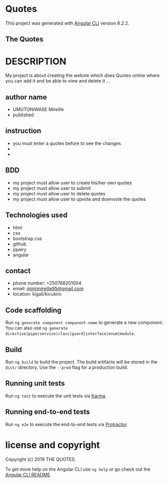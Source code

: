 # Quotes

This project was generated with [Angular CLI](https://github.com/angular/angular-cli) version 8.2.2.
## The Quotes
# DESCRIPTION
My project is about creating the webste which does Quotes online where you can add it and be able to view and delete it ...
## author name 
+ UMUTONIWASE Mireille
+ published
## instruction
+ you must enter a quotes before to see the changes
+
+
## BDD
+ my project must allow user to create his/her own quotes
+ my project must allow user to submit 
+ my project must allow user to delete quotes
+ my project must allow user to upvote and downvote the quotes

## Technologies used
+ html
+ css
+ bootstrap css
+ github
+ jquery
+ angular 

## contact
+ phone number: +250788201004
+ email: mimimireille95@gmail.com
+ location: kigali/kicukiro
## Code scaffolding

Run `ng generate component component-name` to generate a new component. You can also use `ng generate directive|pipe|service|class|guard|interface|enum|module`.

## Build

Run `ng build` to build the project. The build artifacts will be stored in the `dist/` directory. Use the `--prod` flag for a production build.

## Running unit tests

Run `ng test` to execute the unit tests via [Karma](https://karma-runner.github.io).

## Running end-to-end tests

Run `ng e2e` to execute the end-to-end tests via [Protractor](http://www.protractortest.org/).

# license and copyright

Copyright (c) 2019 THE QUOTES
  

To get more help on the Angular CLI use `ng help` or go check out the [Angular CLI README](https://github.com/angular/angular-cli/blob/master/README.md).
